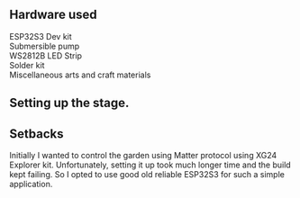 
## Hardware used
ESP32S3 Dev kit<br>
Submersible pump<br>
WS2812B LED Strip<br>
Solder kit<br>
Miscellaneous arts and craft materials<br>

## Setting up the stage.


## Setbacks
Initially I wanted to control the garden using Matter protocol using XG24 Explorer kit. Unfortunately, setting it up took much longer time and the build kept failing. So I opted to use good old reliable ESP32S3 for such a simple application.

